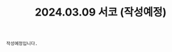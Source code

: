 ﻿---
title: 2024.03.09 서코 (작성예정)
categories: [2024, 행사, 코스프레]
comments: false
# thumbnail: 
---

`작성예정입니다.`
